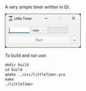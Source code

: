A very simple timer written in Qt.

![preview image](resource/preview.png)

To build and run use:
```
mkdir build
cd build
qmake ../src/littleTimer.pro
make
./littleTimer
```
